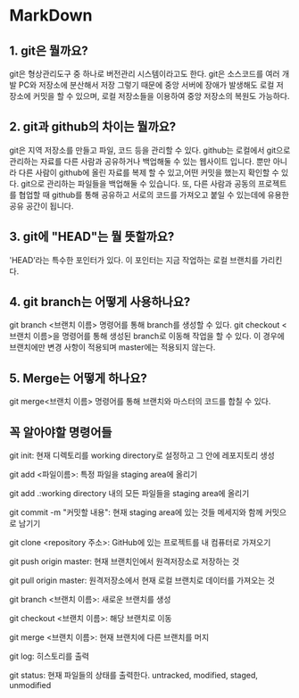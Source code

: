 # MarkDown

## 1. git은 뭘까요?
git은 형상관리도구 중 하나로 버전관리 시스템이라고도 한다. 
git은 소스코드를 여러 개발 PC와 저장소에 분산해서 저장
그렇기 때문에 중앙 서버에 장애가 발생해도 로컬 저장소에 커밋을 할 수 있으며, 
로컬 저장소들을 이용하여 중앙 저장소의 복원도 가능하다.

## 2. git과 github의 차이는 뭘까요?
git은 지역 저장소를 만들고 파일, 코드 등을 관리할 수 있다.
github는 로컬에서 git으로 관리하는 자료를 다른 사람과 공유하거나 백업해둘 수 있는 웹사이트 입니다.
뿐만 아니라 다른 사람이 github에 올린 자료를 복제 할 수 있고,어떤 커밋을 했는지 확인할 수 있다.
git으로 관리하는 파일들을 백업해둘 수 있습니다. 또, 다른 사람과 공동의 프로젝트를 협업할 때 github를 통해 공유하고 
서로의 코드를 가져오고 붙일 수 있는데에 유용한 공유 공간이 됩니다.

## 3. git에 "HEAD"는 뭘 뜻할까요?
'HEAD’라는 특수한 포인터가 있다. 이 포인터는 지금 작업하는 로컬 브랜치를 가리킨다. 

## 4. git branch는 어떻게 사용하나요?
git branch <브랜치 이름> 명령어를 통해 branch를 생성할 수 있다. 
git checkout <브랜치 이름>을 명령어를 통해 생성된 branch로 이동해
작업을 할 수 있다. 이 경우에 브랜치에만 변경 사항이 적용되며 master에는 적용되지 않는다.

## 5. Merge는 어떻게 하나요?
git merge<브랜치 이름> 명령어를 통해 브랜치와 마스터의 코드를 합칠 수 있다. 

## 꼭 알아야할 명령어들 
git init: 현재 디렉토리를 working directory로 설정하고 그 안에 레포지토리 생성

git add <파일이름>: 특정 파일을 staging area에 올리기

git add .:working directory 내의 모든 파일들을 staging area에 올리기

git commit -m "커밋할 내용": 현재 staging area에 있는 것들 메세지와 함께 커밋으로 남기기

git clone <repository 주소>: GitHub에 있는 프로젝트를 내 컴퓨터로 가져오기

git push origin master: 현재 브랜치인에서 원격저장소로 저장하는 것

git pull origin master: 원격저장소에서 현재 로컬 브랜치로 데이터를 가져오는 것

git branch <브랜치 이름>: 새로운 브랜치를 생성

git checkout <브랜치 이름>: 해당 브랜치로 이동

git merge <브랜치 이름>: 현재 브랜치에 다른 브랜치를 머지

git log: 히스토리를 출력

git status: 현재 파일들의 상태를 출력한다.
  untracked, modified, staged, unmodified 
